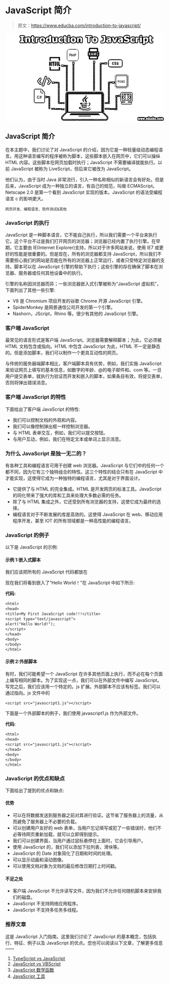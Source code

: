# JavaScript 简介

> 原文：<https://www.educba.com/introduction-to-javascript/>

![introduction to javascript](img/3aa5bbb5ede43f95d52d8a900858bf50.png)



## JavaScript 简介

在本主题中，我们讨论了对 JavaScript 的介绍，因为它是一种轻量级动态编程语言。用这种语言编写的程序被称为脚本，这些脚本嵌入在网页中，它们可以操纵 HTML 内容。这些脚本在网页加载时执行；JavaScript 不需要编译就能执行。以前 JavaScript 被称为 LiveScript，但后来它被改为 JavaScript。

他们认为，由于当时 Java 非常流行，引入一种名称相似的新语言会有好处。但是后来，JavaScript 成为一种独立的语言，有自己的规范，叫做 ECMAScript。Netscape 2.0 是第一个看到 JavaScript 实现的版本。JavaScript 的语法受编程语言 c 的影响更大。

<small>网页开发、编程语言、软件测试&其他</small>

### JavaScript 的执行

JavaScript 是一种脚本语言，它不能自己执行，所以我们需要一个平台来执行它。这个平台不过是我们打开网页的浏览器；浏览器已经内置了执行引擎。在早期，它主要由 IE(Internet Explorer)支持，所以对于许多网站来说，使用 IE7 或更好的性能是很重要的。但是现在，所有的浏览器都支持 JavaScript，所以我们不需要担心我们的网站是否能在所有的浏览器上正常运行，或者只受特定浏览器的支持。脚本可以在 JavaScript 引擎的帮助下执行；这些引擎的存在确保了脚本在浏览器、服务器或任何其他设备中的执行。

引擎的名称因浏览器而异；一些浏览器嵌入式引擎被称为“JavaScript 虚拟机”，下面列出了其他一些引擎:

*   V8 是 Chromium 项目开发的谷歌 Chrome 开源 JavaScript 引擎。
*   SpiderMonkey 是网景通信公司开发的第一个引擎。
*   Nashorn，JScript，Rhino 等。很少有其他的 JavaScript 引擎。

### 客户端 JavaScript

最常见的语言形式是客户端 JavaScript。浏览器需要解释脚本；为此，它必须被 HTML 文档包含或指向。HTML 中包含 JavaScript 为此，HTML 不一定是静态的。但是添加脚本，我们可以制作一个更具互动性的网页。

与传统的服务器端脚本相比，客户端脚本具有优势，例如，我们实施 JavaScript 来验证网页上填写的基本信息，如数字的年龄、@的电子邮件和。com 等。一旦用户提交表单，就执行为验证而开发和嵌入的脚本，如果条目有效，将提交表单，否则将弹出错误消息。

### 客户端 JavaScript 的特性

下面给出了客户端 JavaScript 的特性:

*   我们可以控制文档的外观和内容。
*   我们可以像控制弹出框一样控制浏览器。
*   与 HTML 表单交互，例如，我们可以提交按钮。
*   与用户互动，例如，我们在特定文本或单词上显示消息。

### 为什么 JavaScript 是独一无二的？

有各种工具和编程语言可用于创建 web 浏览器。JavaScript 与它们中的任何一个都不同，因为它有三个独特组合的特性。这三个特性的结合只有在 JavaScript 中才能实现，这使得它成为一种独特的编程语言，尤其是对于界面设计。

*   它提供了与 HTML 的完全集成。HTML 是开发网页的标准工具。JavaScript 的同化带来了强大的库和工具来处理大多数必需的任务。
*   除了与 HTML 集成之外，它还受到所有浏览器的支持，这使它成为最终的选择。
*   编程语言对于不断发展的库是高效的。这使得 JavaScript 在 web、移动应用程序开发，甚至 IOT 的所有领域都是一种高性能的编程语言。

### JavaScript 的例子

以下是 JavaScript 的示例:

#### 示例 1:嵌入式脚本

我们应该把所有的 JavaScript 代码都放在 

现在我们将看到嵌入了“Hello World！”在 JavaScript 中如下所示:

**代码:**

```
<html>
<head>
<title>My First JavaScript code!!!</title>
<script type="text/javascript">
alert("Hello World!");
</script>
</head>
<body>
</body>
</html>
```

#### 示例 2:外部脚本

有时，我们可能希望一个 JavaScript 在许多其他页面上执行，而不必在每个页面上编写相同的脚本。为了实现这一点，我们可以在外部文件中编写 JavaScript。写完之后，我们应该用一个特定的。js 扩展。外部脚本不应该有标签。我们可以通过指向。js 文件中的

```
<script src="javascript1.js"></script>
```

下面是一个外部脚本的例子，我们使用 javascript1.js 作为外部文件。

**代码:**

```
<html>
<head>
<script src="javascript1.js"></script>
</head>
<body>
</body>
</html>
```

### JavaScript 的优点和缺点

下面给出了提到的优点和缺点:

#### 优势

*   可以在将数据发送到服务器之前对其进行验证。这节省了服务器上的流量，从而避免了服务器上不必要的负载。
*   可以创建用户友好的 web 表单，当用户忘记填写或犯了一些错误时，他们不必等待网页重新加载，就可以立即得到提示。
*   我们可以创建界面，当用户通过鼠标悬停在上面时，它会引导用户。
*   使用 JavaScript 的，我们可以添加下拉列表，滑块等。
*   JavaScript 的 Date 对象简化了日期和时间的处理。
*   可以显示动画和滚动图像。
*   可以使用文档对象为文档的最后修改日期打上时间戳。

#### 不足之处

*   客户端 JavaScript 不允许读写文件，因为我们不允许任何随机脚本来安排我们的磁盘。
*   JavaScript 不支持网络应用程序。
*   JavaScript 不支持多任务多线程。

### 推荐文章

这是 JavaScript 入门指南。这里我们讨论了 JavaScript 的基本概念，包括执行、特征、例子以及 JavaScript 的优点。您也可以阅读以下文章，了解更多信息——

1.  [TypeScript vs JavaScript](https://www.educba.com/typescript-vs-javascript/)
2.  [JavaScript vs VBScript](https://www.educba.com/javascript-vs-vbscript/)
3.  [JavaScript 数学函数](https://www.educba.com/javascript-math-functions/)
4.  [JavaScript 工具](https://www.educba.com/javascript-tools/)





